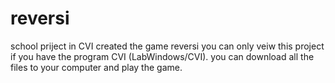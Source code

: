 # reversi
school priject in CVI created the game reversi you can only veiw this project if you have the program CVI (LabWindows/CVI). you can download all the files to your computer and play the game. 
